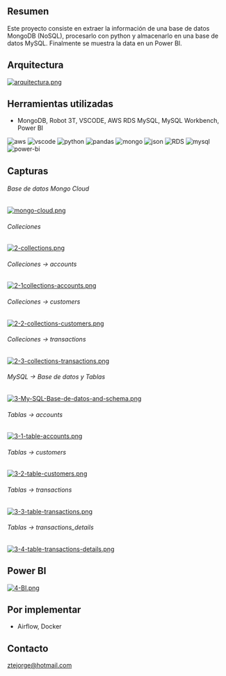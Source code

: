 ## Resumen 

Este proyecto consiste en extraer la información de una base de datos MongoDB (NoSQL), procesarlo con python y almacenarlo en una base de datos MySQL.
Finalmente se muestra la data en un Power BI.

## Arquitectura

[![arquitectura.png](https://i.postimg.cc/rmNGyhxK/arquitectura.png)](https://postimg.cc/phy5qJ0H)

## Herramientas utilizadas
- MongoDB, Robot 3T, VSCODE, AWS RDS MySQL, MySQL Workbench, Power BI

![aws](https://img.shields.io/badge/-Amazon%20AWS-232F3E?logo=Amazon-AWS&logoColor=white&style=flat-square) ![vscode](https://img.shields.io/badge/-Visual%20Studio%20Code-007ACC?logo=Visual-Studio-Code&logoColor=white&style=flat-square) ![python](https://img.shields.io/badge/-Python-3776AB?logo=Python&logoColor=white&style=flat-square) ![pandas](https://img.shields.io/badge/-pandas-150458?logo=pandas&logoColor=white&style=flat-square) ![mongo](https://img.shields.io/badge/-MongoDB-47A248?logo=MongoDB&logoColor=white&style=flat-square) ![json](https://img.shields.io/badge/-JSON-000000?logo=JSON&logoColor=white&style=flat-square) ![RDS](https://img.shields.io/badge/-Amazon%20RDS-527FFF?logo=Amazon-RDS&logoColor=white&style=flat-square) ![mysql](https://img.shields.io/badge/-MySQL-4479A1?logo=MySQL&logoColor=white&style=flat-square) ![power-bi](https://img.shields.io/badge/-Power%20BI-F2C811?logo=power-bi&logoColor=white&style=flat-square)

## Capturas

###### Base de datos Mongo Cloud
[![mongo-cloud.png](https://i.postimg.cc/mkMP2k0V/mongo-cloud.png)](https://postimg.cc/bSyymyY2)


###### Colleciones
[![2-collections.png](https://i.postimg.cc/wMPQn1DV/2-collections.png)](https://postimg.cc/p5fjFXGh)

###### Colleciones -> accounts
[![2-1collections-accounts.png](https://i.postimg.cc/xdY3rDNW/2-1collections-accounts.png)](https://postimg.cc/v4qV9Kzz)

###### Colleciones -> customers
[![2-2-collections-customers.png](https://i.postimg.cc/sxBpP3bZ/2-2-collections-customers.png)](https://postimg.cc/p5HhRMW2)

###### Colleciones -> transactions
[![2-3-collections-transactions.png](https://i.postimg.cc/d01mQRnB/2-3-collections-transactions.png)](https://postimg.cc/w1Cs0mCy)

###### MySQL -> Base de datos y Tablas
[![3-My-SQL-Base-de-datos-and-schema.png](https://i.postimg.cc/4dccnWcz/3-My-SQL-Base-de-datos-and-schema.png)](https://postimg.cc/34KNcCnR)

###### Tablas -> accounts
[![3-1-table-accounts.png](https://i.postimg.cc/mrvzx7nh/3-1-table-accounts.png)](https://postimg.cc/3yZJm0YH)

###### Tablas -> customers
[![3-2-table-customers.png](https://i.postimg.cc/BbqvspBZ/3-2-table-customers.png)](https://postimg.cc/vgNytWKC)

###### Tablas -> transactions
[![3-3-table-transactions.png](https://i.postimg.cc/R0KCHyPV/3-3-table-transactions.png)](https://postimg.cc/3yrHMS5P)

###### Tablas -> transactions_details
[![3-4-table-transactions-details.png](https://i.postimg.cc/QC4jD3MS/3-4-table-transactions-details.png)](https://postimg.cc/q63PcWyC)

## Power BI
[![4-BI.png](https://i.postimg.cc/vTbXkqDY/4-BI.png)](https://postimg.cc/gXtv6KvQ)

## Por implementar
- Airflow, Docker 

## Contacto
ztejorge@hotmail.com
